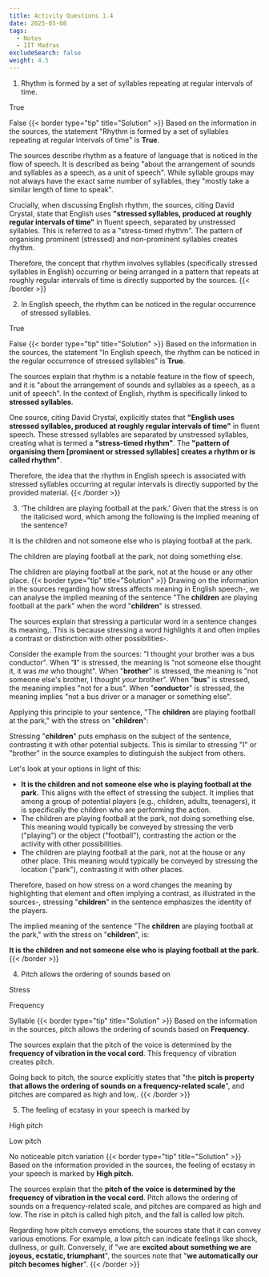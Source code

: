 ```yaml
---
title: Activity Questions 1.4
date: 2025-05-08
tags:
  - Notes 
  - IIT Madras
excludeSearch: false
weight: 4.5
---
```


1. Rhythm is formed by a set of syllables repeating at regular intervals of time.

True

False
{{< border type="tip" title="Solution" >}}
Based on the information in the sources, the statement "Rhythm is formed by a set of syllables repeating at regular intervals of time" is **True**.

The sources describe rhythm as a feature of language that is noticed in the flow of speech. It is described as being "about the arrangement of sounds and syllables as a speech, as a unit of speech". While syllable groups may not always have the exact same number of syllables, they "mostly take a similar length of time to speak".

Crucially, when discussing English rhythm, the sources, citing David Crystal, state that English uses **"stressed syllables, produced at roughly regular intervals of time"** in fluent speech, separated by unstressed syllables. This is referred to as a "stress-timed rhythm". The pattern of organising prominent (stressed) and non-prominent syllables creates rhythm.

Therefore, the concept that rhythm involves syllables (specifically stressed syllables in English) occurring or being arranged in a pattern that repeats at roughly regular intervals of time is directly supported by the sources.
{{< /border >}}

2. In English speech, the rhythm can be noticed in the regular occurrence of stressed syllables.

True

False
{{< border type="tip" title="Solution" >}}
Based on the information in the sources, the statement "In English speech, the rhythm can be noticed in the regular occurrence of stressed syllables" is **True**.

The sources explain that rhythm is a notable feature in the flow of speech, and it is "about the arrangement of sounds and syllables as a speech, as a unit of speech". In the context of English, rhythm is specifically linked to **stressed syllables**.

One source, citing David Crystal, explicitly states that **"English uses stressed syllables, produced at roughly regular intervals of time"** in fluent speech. These stressed syllables are separated by unstressed syllables, creating what is termed a **"stress-timed rhythm"**. The **"pattern of organising them [prominent or stressed syllables] creates a rhythm or is called rhythm"**.

Therefore, the idea that the rhythm in English speech is associated with stressed syllables occurring at regular intervals is directly supported by the provided material.
{{< /border >}}

3. ‘The children are playing football at the park.’
Given that the stress is on the italicised word, which among the following is the implied meaning of the sentence?

It is the children and not someone else who is playing football at the park.

The children are playing football at the park, not doing something else.

The children are playing football at the park, not at the house or any other place.
{{< border type="tip" title="Solution" >}}
Drawing on the information in the sources regarding how stress affects meaning in English speech-, we can analyse the implied meaning of the sentence "The **children** are playing football at the park" when the word "**children**" is stressed.

The sources explain that stressing a particular word in a sentence changes its meaning,. This is because stressing a word highlights it and often implies a contrast or distinction with other possibilities-.

Consider the example from the sources: "I thought your brother was a bus conductor".
When "**I**" is stressed, the meaning is "not someone else thought it, it was *me* who thought".
When "**brother**" is stressed, the meaning is "not someone else's brother, I thought *your* brother".
When "**bus**" is stressed, the meaning implies "not for a bus".
When "**conductor**" is stressed, the meaning implies "not a bus driver or a manager or something else".

Applying this principle to your sentence, "The **children** are playing football at the park," with the stress on "**children**":

Stressing "**children**" puts emphasis on the subject of the sentence, contrasting it with other potential subjects. This is similar to stressing "I" or "brother" in the source examples to distinguish the subject from others.

Let's look at your options in light of this:

*   **It is the children and not someone else who is playing football at the park.** This aligns with the effect of stressing the subject. It implies that among a group of potential players (e.g., children, adults, teenagers), it is specifically the children who are performing the action.
*   The children are playing football at the park, not doing something else. This meaning would typically be conveyed by stressing the verb ("playing") or the object ("football"), contrasting the action or the activity with other possibilities.
*   The children are playing football at the park, not at the house or any other place. This meaning would typically be conveyed by stressing the location ("park"), contrasting it with other places.

Therefore, based on how stress on a word changes the meaning by highlighting that element and often implying a contrast, as illustrated in the sources-, stressing "**children**" in the sentence emphasizes the identity of the players.

The implied meaning of the sentence "The **children** are playing football at the park," with the stress on "**children**", is:

**It is the children and not someone else who is playing football at the park.**
{{< /border >}}

4. Pitch allows the ordering of sounds based on

Stress

Frequency

Syllable
{{< border type="tip" title="Solution" >}}
Based on the information in the sources, pitch allows the ordering of sounds based on **Frequency**.

The sources explain that the pitch of the voice is determined by the **frequency of vibration in the vocal cord**. This frequency of vibration creates pitch.

Going back to pitch, the source explicitly states that "the **pitch is property that allows the ordering of sounds on a frequency-related scale**", and pitches are compared as high and low,.
{{< /border >}}

5. The feeling of ecstasy in your speech is marked by

High pitch

Low pitch

No noticeable pitch variation
{{< border type="tip" title="Solution" >}}
Based on the information provided in the sources, the feeling of ecstasy in your speech is marked by **High pitch**.

The sources explain that the **pitch of the voice is determined by the frequency of vibration in the vocal cord**. Pitch allows the ordering of sounds on a frequency-related scale, and pitches are compared as high and low. The rise in pitch is called high pitch, and the fall is called low pitch.

Regarding how pitch conveys emotions, the sources state that it can convey various emotions. For example, a low pitch can indicate feelings like shock, dullness, or guilt. Conversely, if "we are **excited about something we are joyous, ecstatic, triumphant**", the sources note that "**we automatically our pitch becomes higher**".
{{< /border >}}
